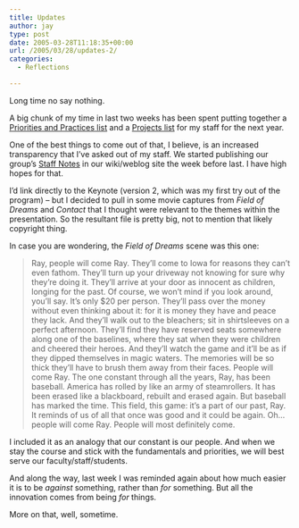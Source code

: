 ```yaml
---
title: Updates
author: jay
type: post
date: 2005-03-28T11:18:35+00:00
url: /2005/03/28/updates-2/
categories:
  - Reflections

---
```

Long time no say nothing.

A big chunk of my time in last two weeks has been spent putting together a [Priorities and Practices list][1] and a [Projects list][2] for my staff for the next year.

One of the best things to come out of that, I believe, is an increased transparency that I’ve asked out of my staff. We started publishing our group’s [Staff Notes][3] in our wiki/weblog site the week before last. I have high hopes for that.

I’d link directly to the Keynote (version 2, which was my first try out of the program) &#8211; but I decided to pull in some movie captures from _Field of Dreams_ and _Contact_ that I thought were relevant to the themes within the presentation. So the resultant file is pretty big, not to mention that likely copyright thing.

In case you are wondering, the _Field of Dreams_ scene was this one:

> Ray, people will come Ray. They’ll come to Iowa for reasons they can’t even fathom. They’ll turn up your driveway not knowing for sure why they’re doing it. They’ll arrive at your door as innocent as children, longing for the past. Of course, we won’t mind if you look around, you’ll say. It’s only $20 per person. They’ll pass over the money without even thinking about it: for it is money they have and peace they lack. And they’ll walk out to the bleachers; sit in shirtsleeves on a perfect afternoon. They’ll find they have reserved seats somewhere along one of the baselines, where they sat when they were children and cheered their heroes. And they’ll watch the game and it’ll be as if they dipped themselves in magic waters. The memories will be so thick they’ll have to brush them away from their faces. People will come Ray. The one constant through all the years, Ray, has been baseball. America has rolled by like an army of steamrollers. It has been erased like a blackboard, rebuilt and erased again. But baseball has marked the time. This field, this game: it’s a part of our past, Ray. It reminds of us of all that once was good and it could be again. Oh… people will come Ray. People will most definitely come.

I included it as an analogy that our constant is our people. And when we stay the course and stick with the fundamentals and priorities, we will best serve our faculty/staff/students.

And along the way, last week I was reminded again about how much easier it is to be _against_ something, rather than _for_ something. But all the innovation comes from being _for_ things.

More on that, well, sometime.

 [1]: http://www.itecs.ncsu.edu/systems/site/pages/2005-spring-training-priorities-and-practices
 [2]: http://www.itecs.ncsu.edu/systems/site/pages/2005-spring-training-candidate-projects
 [3]: http://www.itecs.ncsu.edu/systems/site/index/StaffNotes